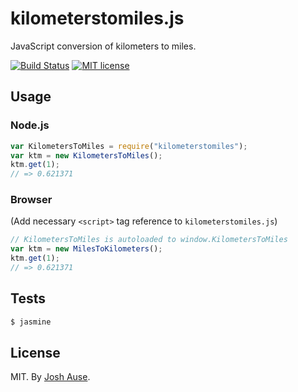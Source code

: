 # kilometerstomiles.js

JavaScript conversion of kilometers to miles.

[![Build Status](https://travis-ci.org/joshause/kilometerstomiles.svg?branch=master)](https://travis-ci.org/joshause/kilometerstomiles)
[![MIT license](http://img.shields.io/badge/license-MIT-brightgreen.svg)](http://opensource.org/licenses/MIT)

## Usage

### Node.js

```js
var KilometersToMiles = require("kilometerstomiles");
var ktm = new KilometersToMiles();
ktm.get(1);
// => 0.621371
```

### Browser

(Add necessary `<script>` tag reference to `kilometerstomiles.js`)

```js
// KilometersToMiles is autoloaded to window.KilometersToMiles
var ktm = new MilesToKilometers();
ktm.get(1);
// => 0.621371
```

## Tests

```bash
$ jasmine
```

## License

MIT. By [Josh Ause](http://www.github.com/joshause).
